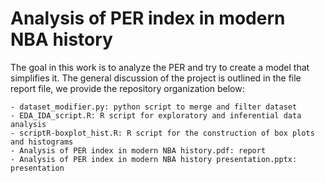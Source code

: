# **Analysis of PER index in modern NBA history**

The goal in this work is to analyze the PER and try to create a model that simplifies it.
The general discussion of the project is outlined in the file report file,
we provide the repository organization below:

	- dataset_modifier.py: python script to merge and filter dataset
	- EDA_IDA_script.R: R script for exploratory and inferential data analysis
	- scriptR-boxplot_hist.R: R script for the construction of box plots and histograms
	- Analysis of PER index in modern NBA history.pdf: report
	- Analysis of PER index in modern NBA history presentation.pptx: presentation
